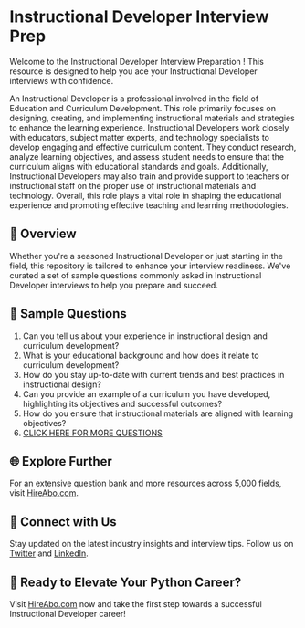 # Instructional Developer Interview Prep

Welcome to the Instructional Developer Interview Preparation ! This resource is designed to help you ace your Instructional Developer interviews with confidence.

An Instructional Developer is a professional involved in the field of Education and Curriculum Development. This role primarily focuses on designing, creating, and implementing instructional materials and strategies to enhance the learning experience. Instructional Developers work closely with educators, subject matter experts, and technology specialists to develop engaging and effective curriculum content. They conduct research, analyze learning objectives, and assess student needs to ensure that the curriculum aligns with educational standards and goals. Additionally, Instructional Developers may also train and provide support to teachers or instructional staff on the proper use of instructional materials and technology. Overall, this role plays a vital role in shaping the educational experience and promoting effective teaching and learning methodologies.

## 🚀 Overview

Whether you're a seasoned Instructional Developer or just starting in the field, this repository is tailored to enhance your interview readiness. We've curated a set of sample questions commonly asked in Instructional Developer interviews to help you prepare and succeed.

## 📝 Sample Questions

1. Can you tell us about your experience in instructional design and curriculum development?
2. What is your educational background and how does it relate to curriculum development?
3. How do you stay up-to-date with current trends and best practices in instructional design?
4. Can you provide an example of a curriculum you have developed, highlighting its objectives and successful outcomes?
5. How do you ensure that instructional materials are aligned with learning objectives?
6. [CLICK HERE FOR MORE QUESTIONS](https://hireabo.com/job/4_4_9/Instructional%20Developer)

## 🌐 Explore Further

For an extensive question bank and more resources across 5,000 fields, visit [HireAbo.com](https://www.hireabo.com).

## 📱 Connect with Us

Stay updated on the latest industry insights and interview tips. Follow us on [Twitter](https://twitter.com/hireabo) and [LinkedIn](https://www.linkedin.com/in/hire-abo-3609972a8/).

## 🚀 Ready to Elevate Your Python Career?

Visit [HireAbo.com](https://www.hireabo.com) now and take the first step towards a successful Instructional Developer career!